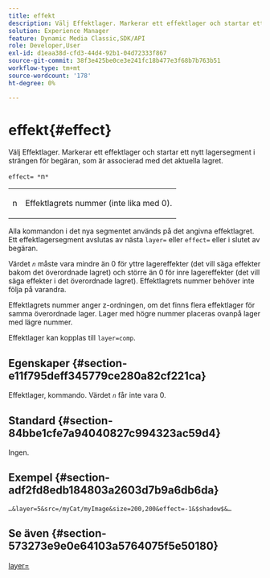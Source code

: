 ```yaml
---
title: effekt
description: Välj Effektlager. Markerar ett effektlager och startar ett nytt lagersegment i strängen för begäran, som är associerad med det aktuella lagret.
solution: Experience Manager
feature: Dynamic Media Classic,SDK/API
role: Developer,User
exl-id: d1eaa38d-cfd3-44d4-92b1-04d72333f867
source-git-commit: 38f3e425be0ce3e241fc18b477e3f68b7b763b51
workflow-type: tm+mt
source-wordcount: '178'
ht-degree: 0%

---
```


# effekt{#effect}

Välj Effektlager. Markerar ett effektlager och startar ett nytt lagersegment i strängen för begäran, som är associerad med det aktuella lagret.

`effect= *`n`*`

<table id="simpletable_C48DABF486604D2B9F3CBC1CD01AC76D"> 
 <tr class="strow"> 
  <td class="stentry"> <p><span class="codeph"> <span class="varname"> n</span></span> </p> </td> 
  <td class="stentry"> <p>Effektlagrets nummer (inte lika med 0). </p></td> 
 </tr> 
</table>

Alla kommandon i det nya segmentet används på det angivna effektlagret. Ett effektlagersegment avslutas av nästa `layer=` eller `effect=` eller i slutet av begäran.

Värdet *`n`* måste vara mindre än 0 för yttre lagereffekter (det vill säga effekter bakom det överordnade lagret) och större än 0 för inre lagereffekter (det vill säga effekter i det överordnade lagret). Effektlagrets nummer behöver inte följa på varandra.

Effektlagrets nummer anger z-ordningen, om det finns flera effektlager för samma överordnade lager. Lager med högre nummer placeras ovanpå lager med lägre nummer.

Effektlager kan kopplas till `layer=comp`.

## Egenskaper {#section-e11f795deff345779ce280a82cf221ca}

Effektlager, kommando. Värdet *`n`* får inte vara 0.

## Standard {#section-84bbe1cfe7a94040827c994323ac59d4}

Ingen.

## Exempel {#section-adf2fd8edb184803a2603d7b9a6db6da}

`…&layer=5&src=/myCat/myImage&size=200,200&effect=-1&$shadow$&…`

## Se även {#section-573273e9e0e64103a5764075f5e50180}

[layer=](/help/aem-is-ir-api/is-api/http-ref/image-serving-api-ref/c-http-protocol-reference/c-command-reference/r-layer.md)
